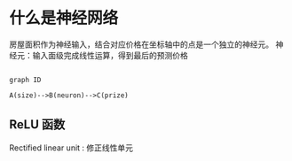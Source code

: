 # 什么是神经网络

房屋面积作为神经输入，结合对应价格在坐标轴中的点是一个独立的神经元。
神经元：输入面级完成线性运算，得到最后的预测价格

```mermaid

graph ID

A(size)-->B(neuron)-->C(prize)

```

## ReLU 函数

Rectified linear unit : 修正线性单元  